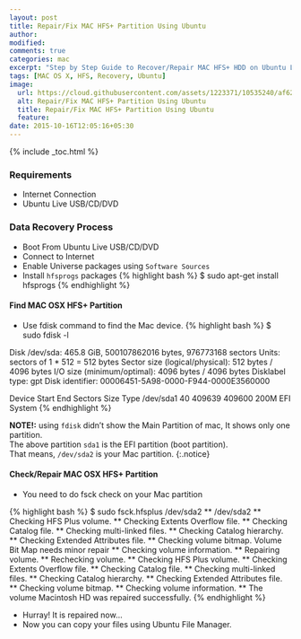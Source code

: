 ```yaml
---
layout: post
title: Repair/Fix MAC HFS+ Partition Using Ubuntu
author:
modified:
comments: true
categories: mac
excerpt: "Step by Step Guide to Recover/Repair MAC HFS+ HDD on Ubuntu Linux"
tags: [MAC OS X, HFS, Recovery, Ubuntu]
image:
  url: https://cloud.githubusercontent.com/assets/1223371/10535240/af629b30-73fe-11e5-91ae-2dfd498986f9.png
  alt: Repair/Fix MAC HFS+ Partition Using Ubuntu
  title: Repair/Fix MAC HFS+ Partition Using Ubuntu
  feature:
date: 2015-10-16T12:05:16+05:30
---
```



{% include _toc.html %}

### Requirements

* Internet Connection
* Ubuntu Live USB/CD/DVD

### Data Recovery Process

* Boot From Ubuntu Live USB/CD/DVD
* Connect to Internet
* Enable Universe packages using `Software Sources`
* Install `hfsprogs` packages
{% highlight bash %}
$ sudo apt-get install hfsprogs
{% endhighlight %}

#### Find MAC OSX HFS+ Partition

* Use fdisk command to find the Mac device.
{% highlight bash %}
$ sudo fdisk -l

Disk /dev/sda: 465.8 GiB, 500107862016 bytes, 976773168 sectors
Units: sectors of 1 * 512 = 512 bytes
Sector size (logical/physical): 512 bytes / 4096 bytes
I/O size (minimum/optimal): 4096 bytes / 4096 bytes
Disklabel type: gpt
Disk identifier: 00006451-5A98-0000-F944-0000E3560000

Device         Start       End   Sectors   Size Type
/dev/sda1         40    409639    409600   200M EFI System
{% endhighlight %}

**NOTE!:** using `fdisk` didn’t show the Main Partition of mac, It shows only one partition.<br>
The above partition `sda1` is the EFI partition (boot partition).<br>
That means, `/dev/sda2` is your Mac partition.
{:.notice}

#### Check/Repair MAC OSX HFS+ Partition

* You need to do fsck check on your Mac partition

{% highlight bash %}
$ sudo fsck.hfsplus /dev/sda2
** /dev/sda2
** Checking HFS Plus volume.
** Checking Extents Overflow file.
** Checking Catalog file.
** Checking multi-linked files.
** Checking Catalog hierarchy.
** Checking Extended Attributes file.
** Checking volume bitmap.
Volume Bit Map needs minor repair
** Checking volume information.
** Repairing volume.
** Rechecking volume.
** Checking HFS Plus volume.
** Checking Extents Overflow file.
** Checking Catalog file.
** Checking multi-linked files.
** Checking Catalog hierarchy.
** Checking Extended Attributes file.
** Checking volume bitmap.
** Checking volume information.
** The volume Macintosh HD was repaired successfully.
{% endhighlight %}

* Hurray! It is repaired now…
* Now you can copy your files using Ubuntu File Manager.
